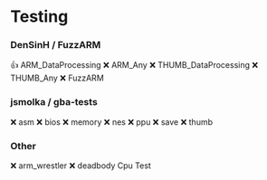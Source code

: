 # Testing

### DenSinH / FuzzARM

👍 ARM_DataProcessing
❌ ARM_Any
❌ THUMB_DataProcessing
❌ THUMB_Any
❌ FuzzARM

### jsmolka / gba-tests

❌ asm
❌ bios
❌ memory
❌ nes
❌ ppu
❌ save
❌ thumb

### Other
 
❌ arm_wrestler
❌ deadbody Cpu Test
